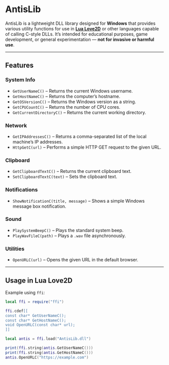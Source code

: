 # AntisLib

AntisLib is a lightweight DLL library designed for **Windows** that provides various utility functions for use in [**Lua Love2D**](https://love2d.org/) or other languages capable of calling C-style DLLs. It’s intended for educational purposes, game development, or general experimentation — **not for invasive or harmful use**.

---

## Features

### System Info
- `GetUserNameC()` – Returns the current Windows username.  
- `GetHostNameC()` – Returns the computer’s hostname.  
- `GetOSVersionC()` – Returns the Windows version as a string.  
- `GetCPUCountC()` – Returns the number of CPU cores.  
- `GetCurrentDirectoryC()` – Returns the current working directory.  

### Network
- `GetIPAddressesC()` – Returns a comma-separated list of the local machine’s IP addresses.  
- `HttpGetC(url)` – Performs a simple HTTP GET request to the given URL.  

### Clipboard
- `GetClipboardTextC()` – Returns the current clipboard text.  
- `SetClipboardTextC(text)` – Sets the clipboard text.  

### Notifications
- `ShowNotificationC(title, message)` – Shows a simple Windows message box notification.  

### Sound
- `PlaySystemBeepC()` – Plays the standard system beep.  
- `PlayWavFileC(path)` – Plays a `.wav` file asynchronously.  

### Utilities
- `OpenURLC(url)` – Opens the given URL in the default browser.

---

## Usage in Lua Love2D

Example using `ffi`:

```lua
local ffi = require("ffi")

ffi.cdef[[
const char* GetUserNameC();
const char* GetHostNameC();
void OpenURLC(const char* url);
]]

local antis = ffi.load("AntisLib.dll")

print(ffi.string(antis.GetUserNameC()))
print(ffi.string(antis.GetHostNameC()))
antis.OpenURLC("https://example.com")
